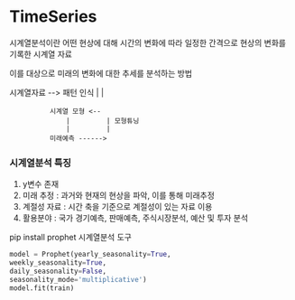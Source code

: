 # TimeSeries 

시계열분석이란 어떤 현상에 대해 시간의 변화에 따라 일정한 간격으로 현상의 변화를 기록한 시계열 자료

이를 대상으로 미래의 변화에 대한 추세를 분석하는 방법

시계열자료 --> 패턴 인식 
                  |
                  |

              시계열 모형 <--
                  |         | 모형튜닝
                  |         |      
              미래예측 ------> 

### 시계열분석 특징 
1. y변수 존재 
2. 미래 추정 : 과거와 현재의 현상을 파악, 이를 통해 미래추정 
3. 계절성 자료 : 시간 축을 기준으로 계절성이 있는 자료 이용
4. 활용분야 : 국가 경기예측, 판매예측, 주식시장분석, 예산 및 투자 분석 

pip install prophet 시계열분석 도구

```python
model = Prophet(yearly_seasonality=True,
weekly_seasonality=True,
daily_seasonality=False,
seasonality_mode='multiplicative')
model.fit(train)
```
